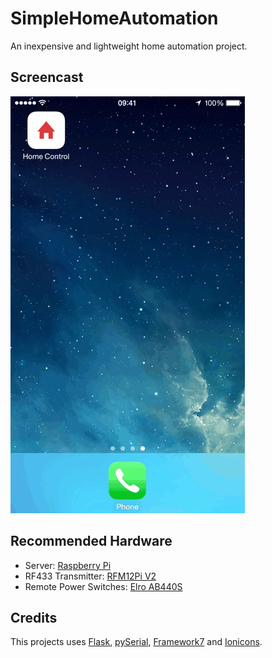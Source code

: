 # SimpleHomeAutomation

An inexpensive and lightweight home automation project.

## Screencast
![Screencast](https://raw.githubusercontent.com/fniephaus/SimpleHomeAutomation/screencast/screencast.gif)

## Recommended Hardware

- Server: [Raspberry Pi](http://www.raspberrypi.org/)
- RF433 Transmitter: [RFM12Pi V2](http://wiki.openenergymonitor.org/index.php?title=RFM12Pi_V2)
- Remote Power Switches: [Elro AB440S](http://www.elro.eu/en/products/cat/home-automation/home-control1/sets1/3-switches-with-remote-control)

## Credits

This projects uses [Flask](https://github.com/mitsuhiko/flask), [pySerial](http://pyserial.sourceforge.net/), [Framework7](https://github.com/nolimits4web/framework7/) and [Ionicons](https://github.com/driftyco/ionicons).
